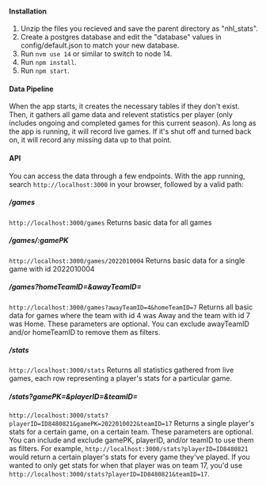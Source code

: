 #### Installation
1. Unzip the files you recieved and save the parent directory as "nhl_stats".
2. Create a postgres database and edit the "database" values in config/default.json to match your new database.
3. Run ```nvm use 14``` or similar to switch to node 14.
4. Run ```npm install```.
5. Run ```npm start```.

#### Data Pipeline
When the app starts, it creates the necessary tables if they don't exist. Then, it gathers all game data and relevent statistics per player (only includes ongoing and completed games for this current season). As long as the app is running, it will record live games. If it's shut off and turned back on, it will record any missing data up to that point.

#### API
You can access the data through a few endpoints. With the app running, search ```http://localhost:3000``` in your browser, followed by a valid path:
##### /games
```http://localhost:3000/games``` Returns basic data for all games
##### /games/:gamePK
```http://localhost:3000/games/2022010004``` Returns basic data for a single game with id 2022010004
##### /games?homeTeamID=&awayTeamID=
```http://localhost:3000/games?awayTeamID=4&homeTeamID=7``` Returns all basic data for games where the team with id 4 was Away and the team with id 7 was Home. These parameters are optional. You can exclude awayTeamID and/or homeTeamID to remove them as filters.
##### /stats
```http://localhost:3000/stats``` Returns all statistics gathered from live games, each row representing a player's stats for a particular game.
##### /stats?gamePK=&playerID=&teamID=
```http://localhost:3000/stats?playerID=ID8480821&gamePK=2022010022&teamID=17``` Returns a single player's stats for a certain game, on a certain team. These parameters are optional. You can include and exclude gamePK, playerID, and/or teamID to use them as filters. For example, ```http://localhost:3000/stats?playerID=ID8480821``` would return a certain player's stats for every game they've played. If you wanted to only get stats for when that player was on team 17, you'd use ```http://localhost:3000/stats?playerID=ID8480821&teamID=17```.
